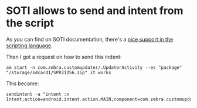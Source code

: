 # SOTI allows to send and intent from the script
As you can find on SOTI documentation, there's a [nice support in the scripting language](https://www.soti.net/mc/help/v13/en/Content/ScriptCmdSet.htm).

Then I got a request on how to send this indent:

    am start -n com.zebra.customupdater/.UpdaterActivity --es "package" "/storage/sdcard1/SPR31256.zip" it works

This became:
    
    sendintent -a "intent :x Intent;action=android.intent.action.MAIN;component=com.zebra.customupdater/.UpdaterActivity;S.package=/storage/sdcard1/SPR31256.zip;end;"
    